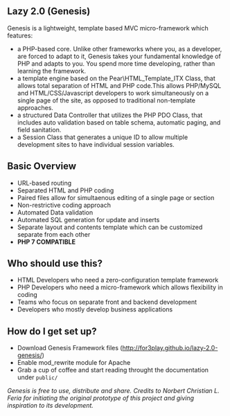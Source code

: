 Lazy 2.0 (Genesis)
---
Genesis is a lightweight, template based MVC micro-framework which features:

* a PHP-based core. Unlike other frameworks where you, as a developer, are forced to adapt to it, Genesis takes your fundamental knowledge of PHP and adapts to you. You spend more time developing, rather than learning the framework.
* a template engine based on the Pear\HTML_Template_ITX Class, that allows total separation of HTML and PHP code.This allows PHP/MySQL and HTML/CSS/Javascript developers to work simultaneously on a single page of the site, as opposed to traditional non-template approaches.
* a structured Data Controller that utilizes the PHP PDO Class, that includes auto validation based on table schema, automatic paging, and field sanitation.
* a Session Class that generates a unique ID to allow multiple development sites to have individual session variables.

Basic Overview
---

* URL-based routing
* Separated HTML and PHP coding
* Paired files allow for simultaenous editing of a single page or section
* Non-restrictive coding approach
* Automated Data validation
* Automated SQL generation for update and inserts
* Separate layout and contents template which can be customized separate from each other
* **PHP 7 COMPATIBLE**

Who should use this?
---

* HTML Developers who need a zero-configuration template framework
* PHP Developers who need a micro-framework which allows flexibility in coding
* Teams who focus on separate front and backend development
* Developers who mostly develop business applications

How do I get set up?
---

* Download Genesis Framework files (http://for3play.github.io/lazy-2.0-genesis/)
* Enable mod_rewrite module for Apache
* Grab a cup of coffee and start reading throught the documentation under `public/`


*Genesis is free to use, distribute and share.
Credits to Norbert Christian L. Feria for initiating the original prototype of this project and giving inspiration to its development.*

